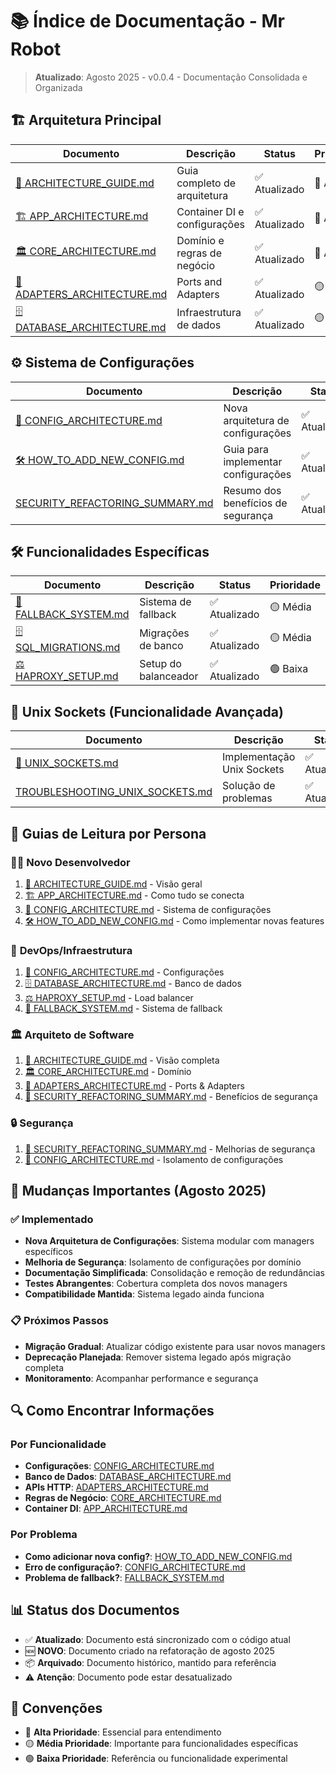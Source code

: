 # 📚 Índice de Documentação - Mr Robot

> **Atualizado**: Agosto 2025 - v0.0.4 - Documentação Consolidada e Organizada

## 🏗️ **Arquitetura Principal**

| Documento | Descrição | Status | Prioridade |
|-----------|-----------|--------|------------|
| [📖 ARCHITECTURE_GUIDE.md](ARCHITECTURE_GUIDE.md) | Guia completo de arquitetura | ✅ Atualizado | 🔴 Alta |
| [🏗️ APP_ARCHITECTURE.md](APP_ARCHITECTURE.md) | Container DI e configurações | ✅ Atualizado | 🔴 Alta |
| [🏛️ CORE_ARCHITECTURE.md](CORE_ARCHITECTURE.md) | Domínio e regras de negócio | ✅ Atualizado | 🔴 Alta |
| [🔌 ADAPTERS_ARCHITECTURE.md](ADAPTERS_ARCHITECTURE.md) | Ports and Adapters | ✅ Atualizado | 🟡 Média |
| [🗄️ DATABASE_ARCHITECTURE.md](DATABASE_ARCHITECTURE.md) | Infraestrutura de dados | ✅ Atualizado | 🟡 Média |

## ⚙️ **Sistema de Configurações**

| Documento | Descrição | Status | Prioridade |
|-----------|-----------|--------|------------|
| [📖 CONFIG_ARCHITECTURE.md](CONFIG_ARCHITECTURE.md) | Nova arquitetura de configurações | ✅ Atualizado | 🔴 Alta |
| [🛠️ HOW_TO_ADD_NEW_CONFIG.md](HOW_TO_ADD_NEW_CONFIG.md) | Guia para implementar configurações | ✅ Atualizado | 🔴 Alta |
| [SECURITY_REFACTORING_SUMMARY.md](SECURITY_REFACTORING_SUMMARY.md) | Resumo dos benefícios de segurança | ✅ Atualizado | 🟢 Baixa |

## 🛠️ **Funcionalidades Específicas**

| Documento | Descrição | Status | Prioridade |
|-----------|-----------|--------|------------|
| [🔄 FALLBACK_SYSTEM.md](FALLBACK_SYSTEM.md) | Sistema de fallback | ✅ Atualizado | 🟡 Média |
| [🗄️ SQL_MIGRATIONS.md](SQL_MIGRATIONS.md) | Migrações de banco | ✅ Atualizado | 🟡 Média |
| [⚖️ HAPROXY_SETUP.md](HAPROXY_SETUP.md) | Setup do balanceador | ✅ Atualizado | 🟢 Baixa |

## 🔧 **Unix Sockets (Funcionalidade Avançada)**

| Documento | Descrição | Status | Prioridade |
|-----------|-----------|--------|------------|
| [🔌 UNIX_SOCKETS.md](UNIX_SOCKETS.md) | Implementação Unix Sockets | ✅ Atualizado | 🟢 Baixa |
| [ TROUBLESHOOTING_UNIX_SOCKETS.md](TROUBLESHOOTING_UNIX_SOCKETS.md) | Solução de problemas | ✅ Atualizado | 🟢 Baixa |

## 🎯 **Guias de Leitura por Persona**

### 👨‍💻 **Novo Desenvolvedor**

1. [📖 ARCHITECTURE_GUIDE.md](ARCHITECTURE_GUIDE.md) - Visão geral
2. [🏗️ APP_ARCHITECTURE.md](APP_ARCHITECTURE.md) - Como tudo se conecta
3. [📖 CONFIG_ARCHITECTURE.md](CONFIG_ARCHITECTURE.md) - Sistema de configurações
4. [🛠️ HOW_TO_ADD_NEW_CONFIG.md](HOW_TO_ADD_NEW_CONFIG.md) - Como implementar novas features

### 🔧 **DevOps/Infraestrutura**

1. [📖 CONFIG_ARCHITECTURE.md](CONFIG_ARCHITECTURE.md) - Configurações
2. [🗄️ DATABASE_ARCHITECTURE.md](DATABASE_ARCHITECTURE.md) - Banco de dados
3. [⚖️ HAPROXY_SETUP.md](HAPROXY_SETUP.md) - Load balancer
4. [🔄 FALLBACK_SYSTEM.md](FALLBACK_SYSTEM.md) - Sistema de fallback

### 🏛️ **Arquiteto de Software**

1. [📖 ARCHITECTURE_GUIDE.md](ARCHITECTURE_GUIDE.md) - Visão completa
2. [🏛️ CORE_ARCHITECTURE.md](CORE_ARCHITECTURE.md) - Domínio
3. [🔌 ADAPTERS_ARCHITECTURE.md](ADAPTERS_ARCHITECTURE.md) - Ports & Adapters
4. [🔐 SECURITY_REFACTORING_SUMMARY.md](SECURITY_REFACTORING_SUMMARY.md) - Benefícios de segurança

### 🔒 **Segurança**

1. [🔐 SECURITY_REFACTORING_SUMMARY.md](SECURITY_REFACTORING_SUMMARY.md) - Melhorias de segurança
2. [📖 CONFIG_ARCHITECTURE.md](CONFIG_ARCHITECTURE.md) - Isolamento de configurações

## 🚀 **Mudanças Importantes (Agosto 2025)**

### ✅ **Implementado**

- **Nova Arquitetura de Configurações**: Sistema modular com managers específicos
- **Melhoria de Segurança**: Isolamento de configurações por domínio
- **Documentação Simplificada**: Consolidação e remoção de redundâncias
- **Testes Abrangentes**: Cobertura completa dos novos managers
- **Compatibilidade Mantida**: Sistema legado ainda funciona

### 📋 **Próximos Passos**

- **Migração Gradual**: Atualizar código existente para usar novos managers
- **Deprecação Planejada**: Remover sistema legado após migração completa
- **Monitoramento**: Acompanhar performance e segurança

## 🔍 **Como Encontrar Informações**

### Por Funcionalidade

- **Configurações**: [CONFIG_ARCHITECTURE.md](CONFIG_ARCHITECTURE.md)
- **Banco de Dados**: [DATABASE_ARCHITECTURE.md](DATABASE_ARCHITECTURE.md)
- **APIs HTTP**: [ADAPTERS_ARCHITECTURE.md](ADAPTERS_ARCHITECTURE.md)
- **Regras de Negócio**: [CORE_ARCHITECTURE.md](CORE_ARCHITECTURE.md)
- **Container DI**: [APP_ARCHITECTURE.md](APP_ARCHITECTURE.md)

### Por Problema

- **Como adicionar nova config?**: [HOW_TO_ADD_NEW_CONFIG.md](HOW_TO_ADD_NEW_CONFIG.md)
- **Erro de configuração?**: [CONFIG_ARCHITECTURE.md](CONFIG_ARCHITECTURE.md)
- **Problema de fallback?**: [FALLBACK_SYSTEM.md](FALLBACK_SYSTEM.md)

## 📊 **Status dos Documentos**

- ✅ **Atualizado**: Documento está sincronizado com o código atual
- 🆕 **NOVO**: Documento criado na refatoração de agosto 2025
- 📦 **Arquivado**: Documento histórico, mantido para referência
- ⚠️ **Atenção**: Documento pode estar desatualizado

## 🎯 **Convenções**

- 🔴 **Alta Prioridade**: Essencial para entendimento
- 🟡 **Média Prioridade**: Importante para funcionalidades específicas
- 🟢 **Baixa Prioridade**: Referência ou funcionalidade experimental
